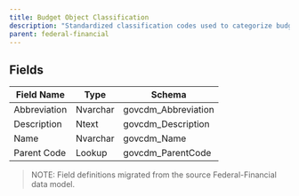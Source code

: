 ```yaml
---
title: Budget Object Classification
description: "Standardized classification codes used to categorize budget and expenditure types."
parent: federal-financial
---
```


## Fields

| Field Name | Type | Schema |
|------------|------|--------|
| Abbreviation | Nvarchar | govcdm_Abbreviation |
| Description | Ntext | govcdm_Description |
| Name | Nvarchar | govcdm_Name |
| Parent Code | Lookup | govcdm_ParentCode |

> NOTE: Field definitions migrated from the source Federal-Financial data model.
